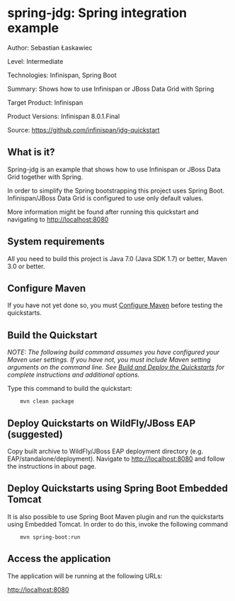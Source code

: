 spring-jdg: Spring integration example
====================================
Author: Sebastian Łaskawiec

Level: Intermediate

Technologies: Infinispan, Spring Boot

Summary: Shows how to use Infinispan or JBoss Data Grid with Spring

Target Product: Infinispan

Product Versions: Infinispan 8.0.1.Final

Source: <https://github.com/infinispan/jdg-quickstart>

What is it?
-----------

Spring-jdg is an example that shows how to use Infinispan or JBoss Data Grid together with Spring.

In order to simplify the Spring bootstrapping this project uses Spring Boot.
Infinispan/JBoss Data Grid is configured to use only default values.

More information might be found after running this quickstart and navigating to <http://localhost:8080>

System requirements
-------------------

All you need to build this project is Java 7.0 (Java SDK 1.7) or better, Maven 3.0 or better.

Configure Maven
---------------

If you have not yet done so, you must [Configure Maven](../../README.md#configure-maven) before testing the quickstarts.

Build the Quickstart
--------------------

_NOTE: The following build command assumes you have configured your Maven user settings. If you have not, you must
include Maven setting arguments on the command line. See [Build and Deploy the Quickstarts](../../README.md#build-and-deploy-the-quickstarts)
for complete instructions and additional options._

Type this command to build the quickstart:

        mvn clean package

Deploy Quickstarts on WildFly/JBoss EAP (suggested)
---------------------------------------------------

Copy built archive to WildFly/JBoss EAP deployment directory (e.g. EAP/standalone/deployment).
Navigate to <http://localhost:8080> and follow the instructions in about page.

Deploy Quickstarts using Spring Boot Embedded Tomcat
----------------------------------------------------

It is also possible to use Spring Boot Maven plugin and run the quickstarts using Embedded Tomcat.
In order to do this, invoke the following command

        mvn spring-boot:run

Access the application
-------------------------------

The application will be running at the following URLs:

   <http://localhost:8080>
